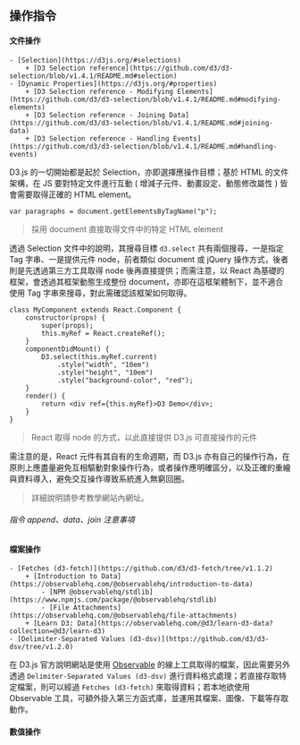## 操作指令

#### 文件操作

    - [Selection](https://d3js.org/#selections)
        + [D3 Selection reference](https://github.com/d3/d3-selection/blob/v1.4.1/README.md#selection)
    - [Dynamic Properties](https://d3js.org/#properties)
        + [D3 Selection reference - Modifying Elements](https://github.com/d3/d3-selection/blob/v1.4.1/README.md#modifying-elements)
        + [D3 Selection reference - Joining Data](https://github.com/d3/d3-selection/blob/v1.4.1/README.md#joining-data)
        + [D3 Selection reference - Handling Events](https://github.com/d3/d3-selection/blob/v1.4.1/README.md#handling-events)

D3.js 的一切開始都是起於 Selection，亦即選擇應操作目標；基於 HTML 的文件架構，在 JS 要對特定文件進行互動 ( 增減子元件、動畫設定、動態修改屬性 ) 皆會需要取得正確的 HTML element。

```
var paragraphs = document.getElementsByTagName("p");
```
> 採用 document 直接取得文件中的特定 HTML element

透過 Selection 文件中的說明，其搜尋目標 ```d3.select``` 共有兩個搜尋，一是指定 Tag 字串、一是提供元件 node，前者類似 document 或 jQuery 操作方式，後者則是先透過第三方工具取得 node 後再直接提供；而需注意，以 React 為基礎的框架，會透過其框架動態生成整份 document，亦即在這框架體制下，並不適合使用 Tag 字串來搜尋，對此需確認該框架如何取得。

```
class MyComponent extends React.Component {
    constructor(props) {
        super(props);
        this.myRef = React.createRef();
    }
    componentDidMount() {
        D3.select(this.myRef.current)
            .style("width", "10em")
            .style("height", "10em")
            .style("background-color", "red");
    }
    render() {
        return <div ref={this.myRef}>D3 Demo</div>;
    }
}
```
> React 取得 node 的方式，以此直接提供 D3.js 可直接操作的元件

需注意的是，React 元件有其自有的生命週期，而 D3.js 亦有自己的操作行為，在原則上應盡量避免互相驅動對象操作行為，或者操作應明確區分，以及正確的重繪與資料導入，避免交互操作導致系統進入無窮回圈。
> 詳細說明請參考教學網站內網址。

###### 指令 append、data、join 注意事項

#### 檔案操作

    - [Fetches (d3-fetch)](https://github.com/d3/d3-fetch/tree/v1.1.2)
        + [Introduction to Data](https://observablehq.com/@observablehq/introduction-to-data)
            - [NPM @observablehq/stdlib](https://www.npmjs.com/package/@observablehq/stdlib)
            - [File Attachments](https://observablehq.com/@observablehq/file-attachments)
        + [Learn D3: Data](https://observablehq.com/@d3/learn-d3-data?collection=@d3/learn-d3)
    - [Delimiter-Separated Values (d3-dsv)](https://github.com/d3/d3-dsv/tree/v1.2.0)

在 D3.js 官方說明網站是使用 [Observable](https://observablehq.com/) 的線上工具取得的檔案，因此需要另外透過 ```Delimiter-Separated Values (d3-dsv)``` 進行資料格式處理；若直接存取特定檔案，則可以經過 ```Fetches (d3-fetch)``` 來取得資料；若本地欲使用 Observable 工具，可額外掛入第三方函式庫，並運用其檔案、圖像、下載等存取動作。

#### 數值操作
